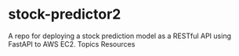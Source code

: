 # stock-predictor2
A repo for deploying a stock prediction model as a RESTful API using FastAPI to AWS EC2.  Topics Resources
